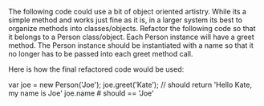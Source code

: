 The following code could use a bit of object oriented artistry. While its a simple method and works just fine as it is, in a larger system its best to organize methods into classes/objects. Refactor the following code so that it belongs to a Person class/object. Each Person instance will have a greet method. The Person instance should be instantiated with a name so that it no longer has to be passed into each greet method call.

Here is how the final refactored code would be used:

var joe = new Person('Joe');
joe.greet('Kate'); // should return 'Hello Kate, my name is Joe'
joe.name # should == 'Joe'